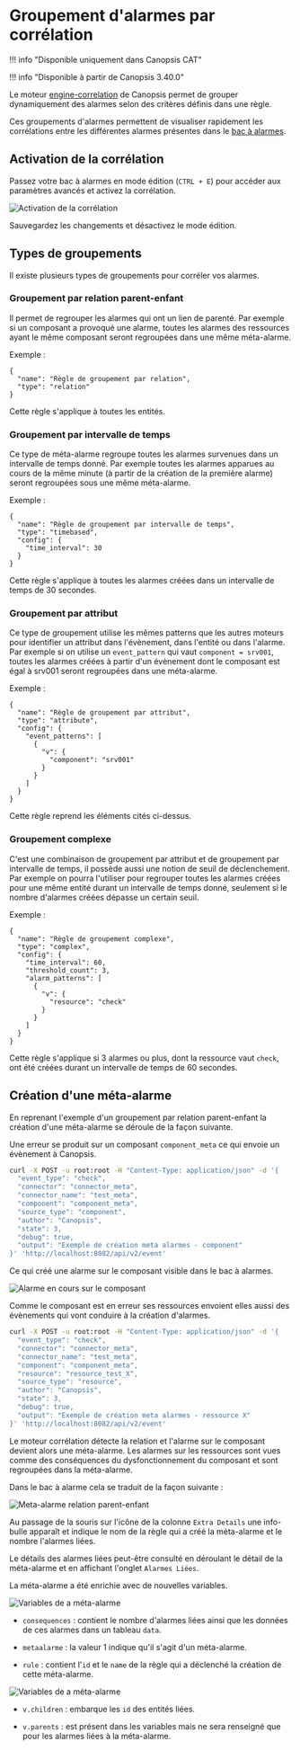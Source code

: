 # Groupement d'alarmes par corrélation

!!! info "Disponible uniquement dans Canopsis CAT"

!!! info "Disponible à partir de Canopsis 3.40.0"

Le moteur [engine-correlation](../../guide-administration/moteurs/moteur-correlation.md) de Canopsis permet de grouper dynamiquement des alarmes selon des critères définis dans une règle.

Ces groupements d'alarmes permettent de visualiser rapidement les corrélations entre les différentes alarmes présentes dans le [bac à alarmes](../interface/widgets/bac-a-alarmes/index.md).

## Activation de la corrélation

Passez votre bac à alarmes en mode édition (`CTRL + E`) pour accéder aux paramètres avancés et activez la corrélation.

![Activation de la corrélation](img/correlation_activer.png)

Sauvegardez les changements et désactivez le mode édition.

## Types de groupements

Il existe plusieurs types de groupements pour corréler vos alarmes.

### Groupement par relation parent-enfant

Il permet de regrouper les alarmes qui ont un lien de parenté. Par exemple si un composant a provoqué une alarme, toutes les alarmes des ressources ayant le même composant seront regroupées dans une même méta-alarme.

Exemple :
```
{
  "name": "Règle de groupement par relation",
  "type": "relation"
}
```
Cette règle s'applique à toutes les entités.

### Groupement par intervalle de temps

Ce type de méta-alarme regroupe toutes les alarmes survenues dans un intervalle de temps donné. Par exemple toutes les alarmes apparues au cours de la même minute (à partir de la création de la première alarme) seront regroupées sous une même méta-alarme.

Exemple :
```
{
  "name": "Règle de groupement par intervalle de temps",
  "type": "timebased",
  "config": {
    "time_interval": 30
  }
}
```
Cette règle s'applique à toutes les alarmes créées dans un intervalle de temps de 30 secondes.

### Groupement par attribut

Ce type de groupement utilise les mêmes patterns que les autres moteurs pour identifier un attribut dans l'évènement, dans l'entité ou dans l'alarme. Par exemple si on utilise un `event_pattern` qui vaut `component = srv001`, toutes les alarmes créées à partir d'un évènement dont le composant est égal à srv001 seront regroupées dans une méta-alarme.

Exemple :
```
{
  "name": "Règle de groupement par attribut",
  "type": "attribute",
  "config": {
    "event_patterns": [
      {
        "v": {
          "component": "srv001"
        }
      }
    ]
  }
}
```
Cette règle reprend les éléments cités ci-dessus.

### Groupement complexe

C'est une combinaison de groupement par attribut et de groupement par intervalle de temps, il possède aussi une notion de seuil de déclenchement. Par exemple on pourra l'utiliser pour regrouper toutes les alarmes créées pour une même entité durant un intervalle de temps donné, seulement si le nombre d'alarmes créées dépasse un certain seuil.

Exemple :
```
{
  "name": "Règle de groupement complexe",
  "type": "complex",
  "config": {
    "time_interval": 60,
    "threshold_count": 3,
    "alarm_patterns": [
      {
        "v": {
          "resource": "check"
        }
      }
    ]
  }
}
```
Cette règle s'applique si 3 alarmes ou plus, dont la ressource vaut `check`, ont été créées durant un intervalle de temps de 60 secondes.

## Création d'une méta-alarme

En reprenant l'exemple d'un groupement par relation parent-enfant la création d'une méta-alarme se déroule de la façon suivante.

Une erreur se produit sur un composant `component_meta` ce qui envoie un évènement à Canopsis.

```sh
curl -X POST -u root:root -H "Content-Type: application/json" -d '{
  "event_type": "check",
  "connector": "connector_meta",
  "connector_name": "test_meta",
  "component": "component_meta",
  "source_type": "component",
  "author": "Canopsis",
  "state": 3,
  "debug": true,
  "output": "Exemple de création meta alarmes - component"
}' 'http://localhost:8082/api/v2/event'
```

Ce qui créé une alarme sur le composant visible dans le bac à alarmes.

![Alarme en cours sur le composant](img/correlation_alarme_isolee.png)

Comme le composant est en erreur ses ressources envoient elles aussi des évènements qui vont conduire à la création d'alarmes.

```sh
curl -X POST -u root:root -H "Content-Type: application/json" -d '{
  "event_type": "check",
  "connector": "connector_meta",
  "connector_name": "test_meta",
  "component": "component_meta",
  "resource": "resource_test_X",
  "source_type": "resource",
  "author": "Canopsis",
  "state": 3,
  "debug": true,
  "output": "Exemple de création meta alarmes - ressource X"
}' 'http://localhost:8082/api/v2/event'
```

Le moteur corrélation détecte la relation et l'alarme sur le composant devient alors une méta-alarme. Les alarmes sur les ressources sont vues comme des conséquences du dysfonctionnement du composant et sont regroupées dans la méta-alarme.

Dans le bac à alarme cela se traduit de la façon suivante :

![Meta-alarme relation parent-enfant](img/correlation_alarmes_groupees.png)

Au passage de la souris sur l'icône de la colonne `Extra Details` une info-bulle apparaît et indique le nom de la règle qui a créé la méta-alarme et le nombre l'alarmes liées.

Le détails des alarmes liées peut-être consulté en déroulant le détail de la méta-alarme et en affichant l'onglet `Alarmes Liées`.

La méta-alarme a été enrichie avec de nouvelles variables.

![Variables de a méta-alarme](img/correlation_variables_meta_alarme_01.png)

- `consequences` : contient le nombre d'alarmes liées ainsi que les données de ces alarmes dans un tableau `data`.

- `metaalarme` : la valeur 1 indique qu'il s'agit d'un méta-alarme.

- `rule` : contient l'`id` et le `name` de la règle qui a déclenché la création de cette méta-alarme.

![Variables de a méta-alarme](img/correlation_variables_meta_alarme_01.png)

- `v.children` : embarque les `id` des entités liées.

- `v.parents` : est présent dans les variables mais ne sera renseigné que pour les alarmes liées à la méta-alarme.
